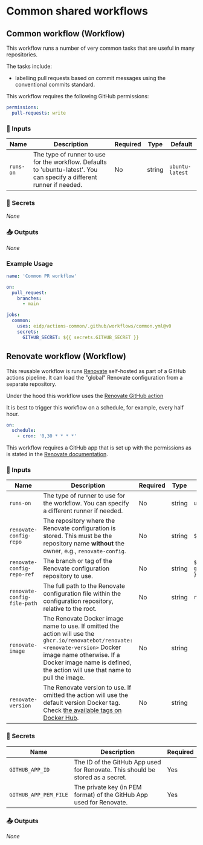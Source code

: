 # Common shared workflows

## Common workflow (Workflow)

This workflow runs a number of very common tasks that are useful in many repositories.

The tasks include:
- labelling pull requests based on commit messages using the conventional commits standard.

This workflow requires the following GitHub permissions:
```yaml
permissions:
  pull-requests: write
```

<!-- BEGIN WORKFLOW INPUT DOCS: common -->

### 🔧 Inputs

|Name      |Description                                                                                                            |Required|Type   |Default         |
|----------|-----------------------------------------------------------------------------------------------------------------------|--------|-------|----------------|
|`runs-on` |The type of runner to use for the workflow. Defaults to 'ubuntu-latest'. You can specify a different runner if needed. |No      |string |`ubuntu-latest` |

### 🔐 Secrets

_None_

### 📤 Outputs

_None_

<!-- END WORKFLOW INPUT DOCS -->

### Example Usage

```yaml
name: 'Common PR workflow'

on:
  pull_request:
    branches:
      - main

jobs:
  common:
    uses: eidp/actions-common/.github/workflows/common.yml@v0
    secrets:
      GITHUB_SECRET: ${{ secrets.GITHUB_SECRET }}
```

## Renovate workflow (Workflow)

This reusable workflow is runs [Renovate](https://www.renovatebot.com/) self-hosted as part of a GitHub actions pipeline.
It can load the "global" Renovate configuration from a separate repository.

Under the hood this workflow uses the [Renovate GitHub action](https://github.com/renovatebot/github-action?tab=readme-ov-file)

It is best to trigger this workflow on a schedule, for example, every half hour.
```yaml
on:
  schedule:
    - cron: '0,30 * * * *'
```

This workflow requires a GitHub app that is set up with the permissions as is stated in the [Renovate documentation](https://docs.renovatebot.com/modules/platform/github/#running-as-a-github-app).

<!-- BEGIN WORKFLOW INPUT DOCS: renovate -->

### 🔧 Inputs

|Name                        |Description                                                                                                                                                                                                                                   |Required|Type   |Default                                         |
|----------------------------|----------------------------------------------------------------------------------------------------------------------------------------------------------------------------------------------------------------------------------------------|--------|-------|------------------------------------------------|
|`runs-on`                   |The type of runner to use for the workflow. You can specify a different runner if needed.                                                                                                                                                     |No      |string |`ubuntu-latest`                                 |
|`renovate-config-repo`      |The repository where the Renovate configuration is stored.  This must be the repository name **without** the owner, e.g., `renovate-config`.                                                                                                  |No      |string |`${{ github.event.repository.name }}`           |
|`renovate-config-repo-ref`  |The branch or tag of the Renovate configuration repository to use.                                                                                                                                                                            |No      |string |`${{ github.event.repository.default_branch }}` |
|`renovate-config-file-path` |The full path to the Renovate configuration file within the configuration repository, relative to the root.                                                                                                                                   |No      |string |`renovate.js`                                   |
|`renovate-image`            |The Renovate Docker image name to use.  If omitted the action will use the `ghcr.io/renovatebot/renovate:<renovate-version>` Docker image name otherwise. If a Docker image name is defined, the action will use that name to pull the image. |No      |string |                                                |
|`renovate-version`          |The Renovate version to use. If omitted the action will use the default version Docker tag.  Check [the available tags on Docker Hub](https://hub.docker.com/r/renovate/renovate/tags).                                                       |No      |string |                                                |

### 🔐 Secrets

|Name                  |Description                                                                    |Required|
|----------------------|-------------------------------------------------------------------------------|--------|
|`GITHUB_APP_ID`       |The ID of the GitHub App used for Renovate. This should be stored as a secret. |Yes     |
|`GITHUB_APP_PEM_FILE` |The private key (in PEM format) of the GitHub App used for Renovate.           |Yes     |

### 📤 Outputs

_None_

<!-- END WORKFLOW INPUT DOCS -->
